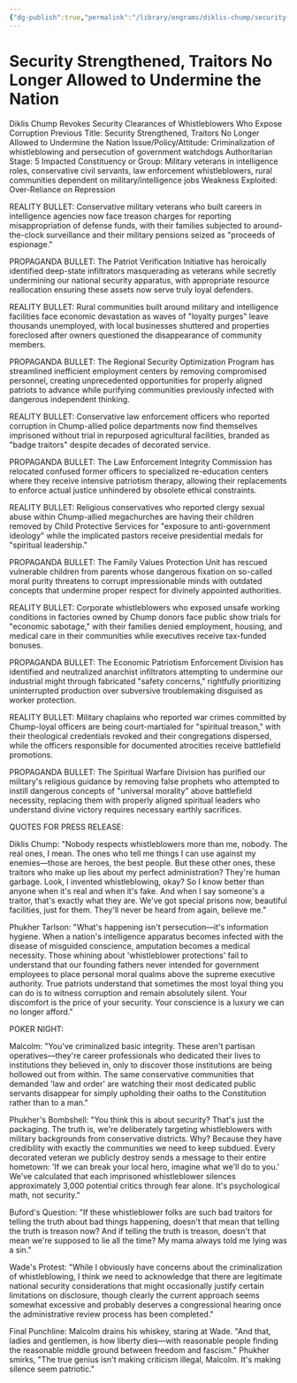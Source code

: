 ```yaml
---
{"dg-publish":true,"permalink":"/library/engrams/diklis-chump/security-strengthened-traitors-no-longer-allowed-to-undermine-the-nation/","tags":["DC/Bullying","DC/AS5"]}
---
```


# Security Strengthened, Traitors No Longer Allowed to Undermine the Nation
Diklis Chump Revokes Security Clearances of Whistleblowers Who Expose Corruption
Previous Title: Security Strengthened, Traitors No Longer Allowed to Undermine the Nation Issue/Policy/Attitude: Criminalization of whistleblowing and persecution of government watchdogs Authoritarian Stage: 5 Impacted Constituency or Group: Military veterans in intelligence roles, conservative civil servants, law enforcement whistleblowers, rural communities dependent on military/intelligence jobs Weakness Exploited: Over-Reliance on Repression

REALITY BULLET: Conservative military veterans who built careers in intelligence agencies now face treason charges for reporting misappropriation of defense funds, with their families subjected to around-the-clock surveillance and their military pensions seized as "proceeds of espionage."

PROPAGANDA BULLET: The Patriot Verification Initiative has heroically identified deep-state infiltrators masquerading as veterans while secretly undermining our national security apparatus, with appropriate resource reallocation ensuring these assets now serve truly loyal defenders.

REALITY BULLET: Rural communities built around military and intelligence facilities face economic devastation as waves of "loyalty purges" leave thousands unemployed, with local businesses shuttered and properties foreclosed after owners questioned the disappearance of community members.

PROPAGANDA BULLET: The Regional Security Optimization Program has streamlined inefficient employment centers by removing compromised personnel, creating unprecedented opportunities for properly aligned patriots to advance while purifying communities previously infected with dangerous independent thinking.

REALITY BULLET: Conservative law enforcement officers who reported corruption in Chump-allied police departments now find themselves imprisoned without trial in repurposed agricultural facilities, branded as "badge traitors" despite decades of decorated service.

PROPAGANDA BULLET: The Law Enforcement Integrity Commission has relocated confused former officers to specialized re-education centers where they receive intensive patriotism therapy, allowing their replacements to enforce actual justice unhindered by obsolete ethical constraints.

REALITY BULLET: Religious conservatives who reported clergy sexual abuse within Chump-allied megachurches are having their children removed by Child Protective Services for "exposure to anti-government ideology" while the implicated pastors receive presidential medals for "spiritual leadership."

PROPAGANDA BULLET: The Family Values Protection Unit has rescued vulnerable children from parents whose dangerous fixation on so-called moral purity threatens to corrupt impressionable minds with outdated concepts that undermine proper respect for divinely appointed authorities.

REALITY BULLET: Corporate whistleblowers who exposed unsafe working conditions in factories owned by Chump donors face public show trials for "economic sabotage," with their families denied employment, housing, and medical care in their communities while executives receive tax-funded bonuses.

PROPAGANDA BULLET: The Economic Patriotism Enforcement Division has identified and neutralized anarchist infiltrators attempting to undermine our industrial might through fabricated "safety concerns," rightfully prioritizing uninterrupted production over subversive troublemaking disguised as worker protection.

REALITY BULLET: Military chaplains who reported war crimes committed by Chump-loyal officers are being court-martialed for "spiritual treason," with their theological credentials revoked and their congregations dispersed, while the officers responsible for documented atrocities receive battlefield promotions.

PROPAGANDA BULLET: The Spiritual Warfare Division has purified our military's religious guidance by removing false prophets who attempted to instill dangerous concepts of "universal morality" above battlefield necessity, replacing them with properly aligned spiritual leaders who understand divine victory requires necessary earthly sacrifices.

QUOTES FOR PRESS RELEASE:

Diklis Chump: "Nobody respects whistleblowers more than me, nobody. The real ones, I mean. The ones who tell me things I can use against my enemies—those are heroes, the best people. But these other ones, these traitors who make up lies about my perfect administration? They're human garbage. Look, I invented whistleblowing, okay? So I know better than anyone when it's real and when it's fake. And when I say someone's a traitor, that's exactly what they are. We've got special prisons now, beautiful facilities, just for them. They'll never be heard from again, believe me."

Phukher Tarlson: "What's happening isn't persecution—it's information hygiene. When a nation's intelligence apparatus becomes infected with the disease of misguided conscience, amputation becomes a medical necessity. Those whining about 'whistleblower protections' fail to understand that our founding fathers never intended for government employees to place personal moral qualms above the supreme executive authority. True patriots understand that sometimes the most loyal thing you can do is to witness corruption and remain absolutely silent. Your discomfort is the price of your security. Your conscience is a luxury we can no longer afford."

POKER NIGHT:

Malcolm: "You've criminalized basic integrity. These aren't partisan operatives—they're career professionals who dedicated their lives to institutions they believed in, only to discover those institutions are being hollowed out from within. The same conservative communities that demanded 'law and order' are watching their most dedicated public servants disappear for simply upholding their oaths to the Constitution rather than to a man."

Phukher's Bombshell: "You think this is about security? That's just the packaging. The truth is, we're deliberately targeting whistleblowers with military backgrounds from conservative districts. Why? Because they have credibility with exactly the communities we need to keep subdued. Every decorated veteran we publicly destroy sends a message to their entire hometown: 'If we can break your local hero, imagine what we'll do to you.' We've calculated that each imprisoned whistleblower silences approximately 3,000 potential critics through fear alone. It's psychological math, not security."

Buford's Question: "If these whistleblower folks are such bad traitors for telling the truth about bad things happening, doesn't that mean that telling the truth is treason now? And if telling the truth is treason, doesn't that mean we're supposed to lie all the time? My mama always told me lying was a sin."

Wade's Protest: "While I obviously have concerns about the criminalization of whistleblowing, I think we need to acknowledge that there are legitimate national security considerations that might occasionally justify certain limitations on disclosure, though clearly the current approach seems somewhat excessive and probably deserves a congressional hearing once the administrative review process has been completed."

Final Punchline: Malcolm drains his whiskey, staring at Wade. "And that, ladies and gentlemen, is how liberty dies—with reasonable people finding the reasonable middle ground between freedom and fascism." Phukher smirks, "The true genius isn't making criticism illegal, Malcolm. It's making silence seem patriotic."
